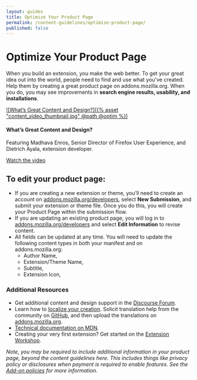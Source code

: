 ```yaml
---
layout: guides
title: Optimize Your Product Page
permalink: /content-guidelines/optimize-product-page/
published: false
---
```


# Optimize Your Product Page

When you build an extension, you make the web better. To get your great idea out into the world, people need to find and use what you’ve created. Help them by creating a great product page on addons.mozilla.org. When you do, you may see improvements in **search engine results, usability, and installations**.

<div class="grid-x grid-padding-x align-right tiles-container">

<div class="cell small-12 large-6 tile-borderless" markdown="1">

[![What’s Great Content and Design?]({% asset "content_video_thumbnail.jpg" @path @optim %})](a0_OsLGI0k4 'Open Popup Video')

#### What’s Great Content and Design?

Featuring Madhava Enros, Senior Director of Firefox User Experience, and Dietrich Ayala, extension developer.

[Watch the video](a0_OsLGI0k4 'Open Popup Video')

</div>
</div>

## To edit your product page:

- If you are creating a new extension or theme, you’ll need to create an account on [addons.mozilla.org/developers](https://addons.mozilla.org/developers/ 'addons.mozilla.org/developers/'), select **New Submission**, and submit your extension or theme file. Once you do this, you will create your Product Page within the submission flow.
- If you are updating an existing product page, you will log in to [addons.mozilla.org/developers](https://addons.mozilla.org/developers/ 'addons.mozilla.org/developers/') and select **Edit Information** to revise content.
- All fields can be updated at any time. You will need to update the following content types in both your manifest and on addons.mozilla.org:
  - Author Name,
  - Extension/Theme Name,
  - Subtitle,
  - Extension Icon,

### Additional Resources

- Get additional content and design support in the [Discourse Forum](https://discourse.mozilla.org/c/add-ons 'discourse.mozilla.org/c/add-ons').
- Learn how to [localize your creation](developer.mozilla.org/en-US/docs/Mozilla/Add-ons/WebExtensions/Internationalization 'developer.mozilla.org/en-US/docs/Mozilla/Add-ons/WebExtensions/Internationalization'). Solicit translation help from the community on [GitHub](https://github.com 'github.com'), and then upload the translations on [addons.mozilla.org](https://addons.mozilla.org 'addons.mozilla.org').
- [Technical documentation on MDN](https://developer.mozilla.org/en-US/docs/Mozilla/Add-ons/WebExtensions 'developer.mozilla.org/en-US/docs/Mozilla/Add-ons/WebExtensions').
- Creating your very first extension? Get started on the [Extension Workshop](https://extensionworkshop.com/ 'extensionworkshop.com/').

_Note, you may be required to include additional information in your product page, beyond the content guidelines here. This includes things like privacy policy or disclosures when payment is required to enable features. See the [Add-on policies](https://developer.mozilla.org/en-US/docs/Mozilla/Add-ons/AMO/Policy/Reviews 'developer.mozilla.org/en-US/docs/Mozilla/Add-ons/AMO/Policy/Reviews') for more information._
